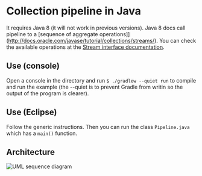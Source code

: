 # Collection pipeline in Java
It requires Java 8 (it will not work in previous versions). Java 8 docs call pipeline to a [sequence of aggregate operations]](http://docs.oracle.com/javase/tutorial/collections/streams/). You can check the available operations at the [Stream interface documentation](http://docs.oracle.com/javase/8/docs/api/java/util/stream/Stream.html).

## Use (console)
Open a console in the directory and run `$ ./gradlew --quiet run` to compile and run the example (the --quiet is to prevent Gradle from writin so the output of the program is clearer).

## Use (Eclipse)
Follow the generic instructions. Then you can run the class `Pipeline.java` which has a `main()` function.

## Architecture
![UML sequence diagram](https://rbejar.github.io/images/arqs_collpipeline_Java.png)
